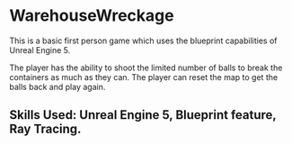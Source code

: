 # WarehouseWreckage
This is a basic first person game which uses the blueprint capabilities of Unreal Engine 5.

The player has the ability to shoot the limited number of balls to break the containers as much as they can. The player can reset the map to get the balls back and play again.

## Skills Used: Unreal Engine 5, Blueprint feature, Ray Tracing.
